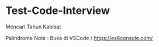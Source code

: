 # Test-Code-Interview

Mencari Tahun Kabisat

Palindrome
Note : Buka di VSCode / https://es6console.com/


